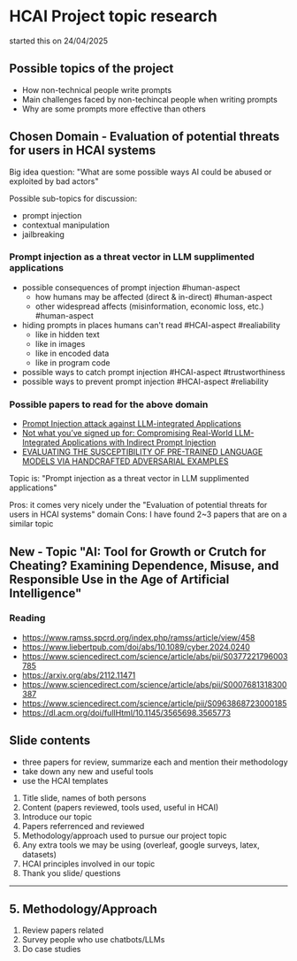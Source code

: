 # HCAI Project topic research

started this on 24/04/2025

## Possible topics of the project

- How non-technical people write prompts
- Main challenges faced by non-techincal people when writing prompts
- Why are some prompts more effective than others

## Chosen Domain - Evaluation of potential threats for users in HCAI systems

Big idea question: "What are some possible ways AI could be abused or exploited by bad actors"

Possible sub-topics for discussion:

- prompt injection
- contextual manipulation
- jailbreaking

### Prompt injection as a threat vector in LLM supplimented applications

- possible consequences of prompt injection #human-aspect
    - how humans may be affected (direct & in-direct) #human-aspect
    - other widespread affects (misinformation, economic loss, etc.) #human-aspect
- hiding prompts in places humans can't read #HCAI-aspect #realiability
    - like in hidden text
    - like in images
    - like in encoded data
    - like in program code
- possible ways to catch prompt injection #HCAI-aspect #trustworthiness
- possible ways to prevent prompt injection #HCAI-aspect #reliability

### Possible papers to read for the above domain

- [Prompt Injection attack against LLM-integrated Applications](https://arxiv.org/pdf/2306.05499)
- [Not what you’ve signed up for: Compromising Real-World
LLM-Integrated Applications with Indirect Prompt Injection](https://arxiv.org/pdf/2302.12173)
- [EVALUATING THE SUSCEPTIBILITY OF PRE-TRAINED LANGUAGE MODELS VIA HANDCRAFTED ADVERSARIAL EXAMPLES](https://arxiv.org/pdf/2209.02128)


Topic is: "Prompt injection as a threat vector in LLM supplimented applications"

Pros: it comes very nicely under the "Evaluation of potential threats for users in HCAI systems" domain
Cons: I have found 2~3 papers that are on a similar topic

## New - Topic "AI: Tool for Growth or Crutch for Cheating? Examining Dependence, Misuse, and Responsible Use in the Age of Artificial Intelligence"

### Reading

- https://www.ramss.spcrd.org/index.php/ramss/article/view/458
- https://www.liebertpub.com/doi/abs/10.1089/cyber.2024.0240
- https://www.sciencedirect.com/science/article/abs/pii/S0377221796003785
- https://arxiv.org/abs/2112.11471
- https://www.sciencedirect.com/science/article/abs/pii/S0007681318300387
- https://www.sciencedirect.com/science/article/pii/S0963868723000185
- https://dl.acm.org/doi/fullHtml/10.1145/3565698.3565773

## Slide contents

- three papers for review, summarize each and mention their methodology
- take down any new and useful tools
- use the HCAI templates

1. Title slide, names of both persons
2. Content (papers reviewed, tools used, useful in HCAI)
3. Introduce our topic
4. Papers referrenced and reviewed
5. Methodology/approach used to pursue our project topic
6. Any extra tools we may be using (overleaf, google surveys, latex, datasets)
7. HCAI principles involved in our topic
8. Thank you slide/ questions

---

## 5. Methodology/Approach

1. Review papers related 
2. Survey people who use chatbots/LLMs
3. Do case studies

